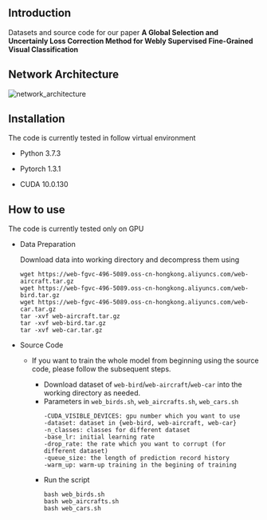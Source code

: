 Introduction
---
Datasets and source code for our paper **A Global Selection and Uncertainly Loss Correction
Method for Webly Supervised Fine-Grained Visual
Classification**


Network Architecture
---
![network_architecture](image/network_architecture.png)


Installation
---
The code is currently tested in follow virtual environment
- Python 3.7.3

- Pytorch 1.3.1

- CUDA 10.0.130



How to use
---
The code is currently tested only on GPU
- Data Preparation

   Download data into working directory and decompress them using
   ```
   wget https://web-fgvc-496-5089.oss-cn-hongkong.aliyuncs.com/web-aircraft.tar.gz
   wget https://web-fgvc-496-5089.oss-cn-hongkong.aliyuncs.com/web-bird.tar.gz
   wget https://web-fgvc-496-5089.oss-cn-hongkong.aliyuncs.com/web-car.tar.gz
   tar -xvf web-aircraft.tar.gz
   tar -xvf web-bird.tar.gz
   tar -xvf web-car.tar.gz
   ```
   
   
- Source Code
    
    - If you want to train the whole model from beginning using the source code, please follow the subsequent steps.

        - Download dataset of `web-bird`/`web-aircraft`/`web-car` into the working directory as needed.
        - Parameters in `web_birds.sh`, `web_aircrafts.sh`, `web_cars.sh`
            ```
            -CUDA_VISIBLE_DEVICES: gpu number which you want to use
            -dataset: dataset in {web-bird, web-aircraft, web-car}
            -n_classes: classes for different dataset
            -base_lr: initial learning rate
            -drop_rate: the rate which you want to corrupt (for different dataset)
            -queue_size: the length of prediction record history
            -warm_up: warm-up training in the begining of training
            ```        
        - Run the script
            ```
            bash web_birds.sh
            bash web_aircrafts.sh
            bash web_cars.sh
            ```

